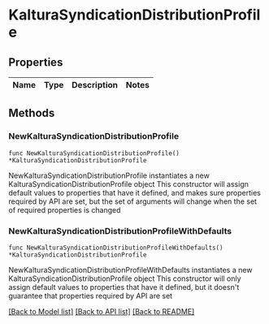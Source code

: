 # KalturaSyndicationDistributionProfile

## Properties

Name | Type | Description | Notes
------------ | ------------- | ------------- | -------------

## Methods

### NewKalturaSyndicationDistributionProfile

`func NewKalturaSyndicationDistributionProfile() *KalturaSyndicationDistributionProfile`

NewKalturaSyndicationDistributionProfile instantiates a new KalturaSyndicationDistributionProfile object
This constructor will assign default values to properties that have it defined,
and makes sure properties required by API are set, but the set of arguments
will change when the set of required properties is changed

### NewKalturaSyndicationDistributionProfileWithDefaults

`func NewKalturaSyndicationDistributionProfileWithDefaults() *KalturaSyndicationDistributionProfile`

NewKalturaSyndicationDistributionProfileWithDefaults instantiates a new KalturaSyndicationDistributionProfile object
This constructor will only assign default values to properties that have it defined,
but it doesn't guarantee that properties required by API are set


[[Back to Model list]](../README.md#documentation-for-models) [[Back to API list]](../README.md#documentation-for-api-endpoints) [[Back to README]](../README.md)


